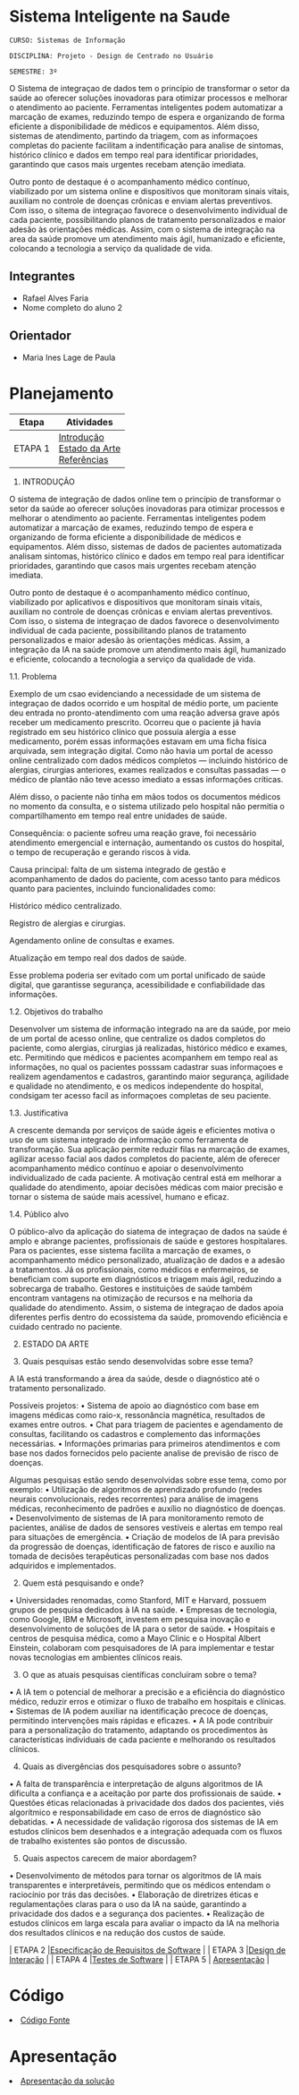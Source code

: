 # Sistema Inteligente na Saude

`CURSO: Sistemas de Informação`

`DISCIPLINA: Projeto - Design de Centrado no Usuário`

`SEMESTRE: 3º`

O Sistema de integraçao de dados tem o princípio de transformar o setor da saúde ao oferecer soluções inovadoras para otimizar processos e melhorar o atendimento ao paciente. 
Ferramentas inteligentes podem automatizar a marcação de exames, reduzindo tempo de espera e organizando de forma eficiente a disponibilidade de médicos e equipamentos. 
Além disso, sistemas de atendimento, partindo da triagem, com as informaçoes completas do paciente facilitam a indentificação para analise de sintomas, histórico clínico e dados em tempo real para identificar prioridades, garantindo que casos mais urgentes recebam atenção imediata.

Outro ponto de destaque é o acompanhamento médico contínuo, viabilizado por um sistema online e dispositivos que monitoram sinais vitais, auxiliam no controle de doenças crônicas e enviam alertas preventivos. Com isso, o sitema de integraçao favorece o desenvolvimento individual de cada paciente, possibilitando planos de tratamento personalizados e maior adesão às orientações médicas. 
Assim, com o sistema de integração na area da saúde promove um atendimento mais ágil, humanizado e eficiente, colocando a tecnologia a serviço da qualidade de vida.

## Integrantes

* Rafael Alves Faria
* Nome completo do aluno 2



## Orientador

* Maria Ines Lage de Paula

# Planejamento

| Etapa         | Atividades |
|  :----:   | ----------- |
| ETAPA 1         |[Introdução](docs/introducao.md) <br> [Estado da Arte](docs/estado.md) <br> [Referências](docs/referencias.md) |
1. INTRODUÇÃO

O sistema de integração de dados online tem o princípio de transformar o setor da saúde ao oferecer soluções inovadoras para otimizar processos e melhorar o atendimento ao paciente. Ferramentas inteligentes podem automatizar a marcação de exames, reduzindo tempo de espera e organizando de forma eficiente a disponibilidade de médicos e equipamentos. 
Além disso, sistemas de dados de pacientes automatizada analisam sintomas, histórico clínico e dados em tempo real para identificar prioridades, garantindo que casos mais urgentes recebam atenção imediata.

Outro ponto de destaque é o acompanhamento médico contínuo, viabilizado por aplicativos e dispositivos que monitoram sinais vitais, auxiliam no controle de doenças crônicas e enviam alertas preventivos. Com isso, o sistema de integraçao de dados favorece o desenvolvimento individual de cada paciente, possibilitando planos de tratamento personalizados e maior adesão às orientações médicas. Assim, a integração da IA na saúde promove um atendimento mais ágil, humanizado e eficiente, colocando a tecnologia a serviço da qualidade de vida.

1.1. Problema

Exemplo de um csao evidenciando a necessidade de um sistema de integraçao de dados ocorrido e um hospital de médio porte, um paciente deu entrada no pronto-atendimento com uma reação adversa grave após receber um medicamento prescrito. Ocorreu que o paciente já havia registrado em seu histórico clínico que possuía alergia a esse medicamento, porém essas informações estavam em uma ficha física arquivada, sem integração digital. Como não havia um portal de acesso online centralizado com dados médicos completos — incluindo histórico de alergias, cirurgias anteriores, exames realizados e consultas passadas — o médico de plantão não teve acesso imediato a essas informações críticas.

Além disso, o paciente não tinha em mãos todos os documentos médicos no momento da consulta, e o sistema utilizado pelo hospital não permitia o compartilhamento em tempo real entre unidades de saúde.

Consequência: o paciente sofreu uma reação grave, foi necessário atendimento emergencial e internação, aumentando os custos do hospital, o tempo de recuperação e gerando riscos à vida.

Causa principal: falta de um sistema integrado de gestão e acompanhamento de dados do paciente, com acesso tanto para médicos quanto para pacientes, incluindo funcionalidades como:

Histórico médico centralizado.

Registro de alergias e cirurgias.

Agendamento online de consultas e exames.

Atualização em tempo real dos dados de saúde.

Esse problema poderia ser evitado com um portal unificado de saúde digital, que garantisse segurança, acessibilidade e confiabilidade das informações.

1.2. Objetivos do trabalho

Desenvolver um sistema de informação integrado na are da saúde, por meio de um portal de acesso online, que centralize os dados completos do paciente, como alergias, cirurgias já realizadas, histórico médico e exames, etc.
Permitindo que médicos e pacientes acompanhem em tempo real as informações, no qual os pacientes posssam cadastrar suas informaçoes e realizem agendamentos e cadastros, garantindo maior segurança, agilidade e qualidade no atendimento, e os medicos independente do hospital, condsigam ter acesso facil as informaçoes completas de seu paciente.

1.3. Justificativa

A crescente demanda por serviços de saúde ágeis e eficientes motiva o uso de um sistema integrado de informação como ferramenta de transformação. 
Sua aplicação permite reduzir filas na marcação de exames, agilizar acesso facial aos dados completos do paciente, além de oferecer acompanhamento médico contínuo e apoiar o desenvolvimento individualizado de cada paciente. 
A motivação central está em melhorar a qualidade do atendimento, apoiar decisões médicas com maior precisão e tornar o sistema de saúde mais acessível, humano e eficaz.

1.4. Público alvo

O público-alvo da aplicação do siatema de integraçao de dados na saúde é amplo e abrange pacientes, profissionais de saúde e gestores hospitalares. 
Para os pacientes, esse sistema facilita a marcação de exames, o acompanhamento médico personalizado, atualização de dados e a adesão a tratamentos. 
Já os profissionais, como médicos e enfermeiros, se beneficiam com suporte em diagnósticos e triagem mais ágil, reduzindo a sobrecarga de trabalho. 
Gestores e instituições de saúde também encontram vantagens na otimização de recursos e na melhoria da qualidade do atendimento. Assim, o sistema de integraçao de dados apoia diferentes perfis dentro do ecossistema da saúde, promovendo eficiência e cuidado centrado no paciente.

2. ESTADO DA ARTE

1.	Quais pesquisas estão sendo desenvolvidas sobre esse tema?

A IA está transformando a área da saúde, desde o diagnóstico até o tratamento personalizado. 

Possíveis projetos: 
•	Sistema de apoio ao diagnóstico com base em imagens médicas como raio-x, ressonância magnética, resultados de exames entre outros. 
•	Chat para triagem de pacientes e agendamento de consultas, facilitando os cadastros e complemento das informações necessárias. 
•	Informações primarias para primeiros atendimentos e com base nos dados fornecidos pelo paciente analise de previsão de risco de doenças. 

Algumas pesquisas estão sendo desenvolvidas sobre esse tema, como por exemplo: 
•	Utilização de algoritmos de aprendizado profundo (redes neurais convolucionais, redes recorrentes) para análise de imagens médicas, reconhecimento de padrões e auxílio no diagnóstico de doenças. 
•	Desenvolvimento de sistemas de IA para monitoramento remoto de pacientes, análise de dados de sensores vestíveis e alertas em tempo real para situações de emergência. 
•	Criação de modelos de IA para previsão da progressão de doenças, identificação de fatores de risco e auxílio na tomada de decisões terapêuticas personalizadas com base nos dados adquiridos e implementados. 

2.	Quem está pesquisando e onde?

•	Universidades renomadas, como Stanford, MIT e Harvard, possuem grupos de pesquisa dedicados à IA na saúde. 
•	Empresas de tecnologia, como Google, IBM e Microsoft, investem em pesquisa inovação e desenvolvimento de soluções de IA para o setor de saúde. 
•	Hospitais e centros de pesquisa médica, como a Mayo Clinic e o Hospital Albert Einstein, colaboram com pesquisadores de IA para implementar e testar novas tecnologias em ambientes clínicos reais. 

3.	O que as atuais pesquisas científicas concluíram sobre o tema? 

•	A IA tem o potencial de melhorar a precisão e a eficiência do diagnóstico médico, reduzir erros e otimizar o fluxo de trabalho em hospitais e clínicas. 
•	Sistemas de IA podem auxiliar na identificação precoce de doenças, permitindo intervenções mais rápidas e eficazes. 
•	A IA pode contribuir para a personalização do tratamento, adaptando os procedimentos às características individuais de cada paciente e melhorando os resultados clínicos. 

4.	Quais as divergências dos pesquisadores sobre o assunto? 

•	A falta de transparência e interpretação de alguns algoritmos de IA dificulta a confiança e a aceitação por parte dos profissionais de saúde. 
•	Questões éticas relacionadas à privacidade dos dados dos pacientes, viés algorítmico e responsabilidade em caso de erros de diagnóstico são debatidas. 
•	A necessidade de validação rigorosa dos sistemas de IA em estudos clínicos bem desenhados e a integração adequada com os fluxos de trabalho existentes são pontos de discussão. 

5.	Quais aspectos carecem de maior abordagem?

•	Desenvolvimento de métodos para tornar os algoritmos de IA mais transparentes e interpretáveis, permitindo que os médicos entendam o raciocínio por trás das decisões. 
•	Elaboração de diretrizes éticas e regulamentações claras para o uso da IA na saúde, garantindo a privacidade dos dados e a segurança dos pacientes. 
•	Realização de estudos clínicos em larga escala para avaliar o impacto da IA na melhoria dos resultados clínicos e na redução dos custos de saúde. 

| ETAPA 2         |[Especificação de Requisitos de Software](docs/especificacao.md) |
| ETAPA 3         |[Design de Interação](docs/design.md) |
| ETAPA 4        |[Testes de Software](docs/testes.md) |
| ETAPA 5         | [Apresentação](docs/apresentacao.md) |


# Código

<li><a href="src/codigo.md"> Código Fonte</a></li>

# Apresentação

<li><a href="docs/apresentacao.md"> Apresentação da solução</a></li>
